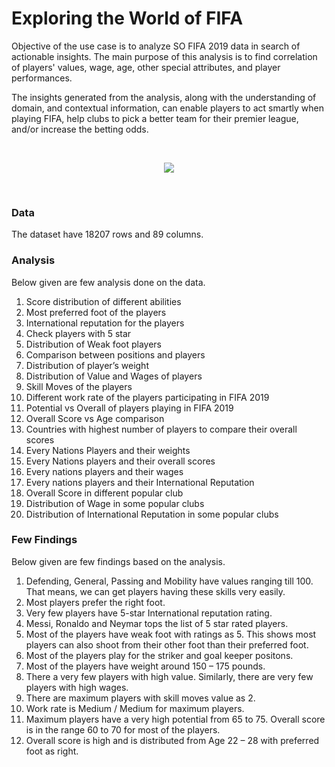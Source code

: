 # Exploring the World of FIFA
Objective of the use case is to analyze SO FIFA 2019 data in search of actionable insights. The main purpose of this analysis is to find correlation of players' values, wage, age, other special attributes, and player performances.

The insights generated from the analysis, along with the understanding of domain, and contextual information, can enable players to act smartly when playing FIFA, help clubs to pick a better team for their premier league, and/or increase the betting odds.

<br>
<p align="center">
<img src="https://github.com/biju-sasidharan/images4repo/blob/main/images/FIFA.jpg">
</p>
<br>

### Data
The dataset have 18207 rows and 89 columns.

### Analysis
Below given are few analysis done on the data.
1. Score distribution of different abilities
2. Most preferred foot of the players
3. International reputation for the players
4. Check players with 5 star
5. Distribution of Weak foot players
6. Comparison between positions and players
7. Distribution of player’s weight
8. Distribution of Value and Wages of players
9. Skill Moves of the players
10.	Different work rate of the players participating in FIFA 2019
11.	Potential vs Overall of players playing in FIFA 2019
12.	Overall Score vs Age comparison
13.	Countries with highest number of players to compare their overall scores
14.	Every Nations Players and their weights
15.	Every Nations players and their overall scores
16.	Every nations players and their wages
17.	Every nations players and their International Reputation
18.	Overall Score in different popular club
19.	Distribution of Wage in some popular clubs
20.	Distribution of International Reputation in some popular clubs

### Few Findings
Below given are few findings based on the analysis.
1. Defending, General, Passing and Mobility have values ranging till 100. That means, we can get players having these skills very easily.
2. Most players prefer the right foot.
3. Very few players have 5-star International reputation rating.
4. Messi, Ronaldo and Neymar tops the list of 5 star rated players.
5. Most of the players have weak foot with ratings as 5. This shows most players can also shoot from their other foot than their preferred foot.
6. Most of the players play for the striker and goal keeper positons.
7. Most of the players have weight around 150 – 175 pounds.
8. There a very few players with high value. Similarly, there are very few players with high wages.
9. There are maximum players with skill moves value as 2.
10. Work rate is Medium / Medium for maximum players.
11. Maximum players have a very high potential from 65 to 75. Overall score is in the range 60 to 70 for most of the players.
12. Overall score is high and is distributed from Age 22 – 28 with preferred foot as right.
